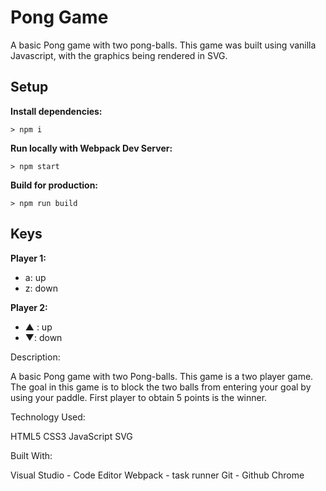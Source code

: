# Pong Game

A basic Pong game with two pong-balls. This game was built using vanilla Javascript, with the graphics being rendered in SVG.

## Setup

**Install dependencies:**

`> npm i`

**Run locally with Webpack Dev Server:**

`> npm start`

**Build for production:**

`> npm run build`

## Keys

**Player 1:**
* a: up
* z: down

**Player 2:**
* ▲ : up
* ▼: down

Description:

A basic Pong game with two Pong-balls. This game is a two player game. The goal in this game is to block the two balls from entering your goal by using your paddle. First player to obtain 5 points is the winner. 

Technology Used:

HTML5
CSS3
JavaScript
SVG

Built With:

Visual Studio - Code Editor
Webpack - task runner
Git - Github
Chrome 



